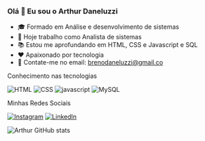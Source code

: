 ### Olá 👋 Eu sou o Arthur Daneluzzi

- 🎓 Formado em Análise e desenvolvimento de sistemas
- 💼 Hoje trabalho como Analista de sistemas
- 📚 Estou me aprofundando em HTML, CSS e Javascript e SQL
- ❤️ Apaixonado por tecnologia
- 📧 Contate-me no email: brenodaneluzzi@gmail.co

Conhecimento nas tecnologias

![HTML](https://img.shields.io/badge/HTML-239120?style=for-the-badge&logo=html5&logoColor=white)
![CSS](	https://img.shields.io/badge/CSS-239120?&style=for-the-badge&logo=css3&logoColor=white)
![javascript](	https://img.shields.io/badge/JavaScript-F7DF1E?style=for-the-badge&logo=javascript&logoColor=black)
![MySQL](	https://img.shields.io/badge/MySQL-00000F?style=for-the-badge&logo=mysql&logoColor=white)

Minhas Redes Sociais

[![Instagram](https://img.shields.io/badge/Instagram-E4405F?style=for-the-badge&logo=instagram&logoColor=white)](https://www.instagram.com/breno.daneluzzi)
[![LinkedIn](https://img.shields.io/badge/LinkedIn-0077B5?style=for-the-badge&logo=linkedin&logoColor=white)](https://www.linkedin.com/in/arthurbrenodaneluzzi)

![Arthur GitHub stats](https://github-readme-stats.vercel.app/api?username=abdaneluzzi&show_icons=true&theme=dracula)

